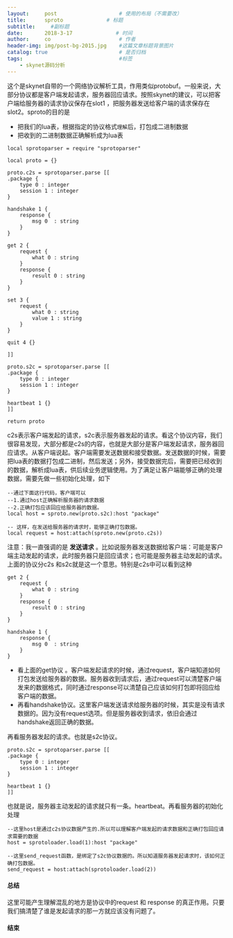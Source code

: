 ```yaml
---
layout:     post                    # 使用的布局（不需要改）
title:      sproto              # 标题 
subtitle:     #副标题
date:       2018-3-17              # 时间
author:     co                      # 作者
header-img: img/post-bg-2015.jpg    #这篇文章标题背景图片
catalog: true                       # 是否归档
tags:                               #标签
    - skynet源码分析
---
```

这个是skynet自带的一个网络协议解析工具，作用类似protobuf。一般来说，大部分协议都是客户端发起请求，服务器回应请求。按照skynet的建议，可以把客户端给服务器的请求协议保存在slot1 ，把服务器发送给客户端的请求保存在slot2。sproto的目的是
- 把我们的lua表，根据指定的协议格式`理解`后，打包成二进制数据
- 把收到的二进制数据正确解析成为lua表


```
local sprotoparser = require "sprotoparser"

local proto = {}

proto.c2s = sprotoparser.parse [[
.package {
	type 0 : integer
	session 1 : integer
}

handshake 1 {
	response {
		msg 0  : string
	}
}

get 2 {
	request {
		what 0 : string
	}
	response {
		result 0 : string
	}
}

set 3 {
	request {
		what 0 : string
		value 1 : string
	}
}

quit 4 {}

]]

proto.s2c = sprotoparser.parse [[
.package {
	type 0 : integer
	session 1 : integer
}

heartbeat 1 {}
]]

return proto

```
c2s表示客户端发起的请求，s2c表示服务器发起的请求。看这个协议内容，我们很容易发现，大部分都是c2s的内容，也就是大部分是客户端发起请求，服务器回应请求。从客户端说起。客户端需要发送数据和接受数据。发送数据的时候，需要把lua表的数据打包成二进制，然后发送；另外，接受数据完后，需要把已经收到的数据，解析成lua表，供后续业务逻辑使用。为了满足让客户端能够正确的处理数据，需要先做一些初始化处理，如下
```
--通过下面这行代码，客户端可以
--1.通过host正确解析服务器的请求数据
--2.正确打包应该回应给服务器的数据。
local host = sproto.new(proto.s2c):host "package"

-- 这样，在发送给服务器的请求时，能够正确打包数据。
local request = host:attach(sproto.new(proto.c2s)) 
```
注意：我一直强调的是 **发送请求** 。比如说服务器发送数据给客户端：可能是客户端主动发起的请求，此时服务器只是回应请求；也可能是服务器主动发起的请求。上面的协议分c2s 和s2c就是这一个意思。特别是c2s中可以看到这种
```
get 2 {
	request {
		what 0 : string
	}
	response {
		result 0 : string
	}
}

handshake 1 {
	response {
		msg 0  : string
	}
}
```
- 看上面的get协议 。客户端发起请求的时候，通过request，客户端知道如何打包发送给服务器的数据。服务器收到请求后，通过request可以清楚客户端发来的数据格式，同时通过response可以清楚自己应该如何打包即将回应给客户端的数据。  
- 再看handshake协议。这里客户端发送请求给服务器的时候，其实是没有请求数据的。因为没有request选项。但是服务器收到请求，依旧会通过handshake返回正确的数据。


再看服务器发起的请求。也就是s2c协议。
```
proto.s2c = sprotoparser.parse [[
.package {
	type 0 : integer
	session 1 : integer
}

heartbeat 1 {}
]]
```
也就是说，服务器主动发起的请求就只有一条。heartbeat。再看服务器的初始化处理
```
--这里host是通过c2s协议数据产生的.所以可以理解客户端发起的请求数据和正确打包回应请求需要的数据
host = sprotoloader.load(1):host "package"

--这里send_request函数，是绑定了s2c协议数据的。所以知道服务器发起请求时，该如何正确打包数据。
send_request = host:attach(sprotoloader.load(2))
```
#### 总结
这里可能产生理解混乱的地方是协议中的request 和 response 的真正作用。只要我们搞清楚了谁是发起请求的那一方就应该没有问题了。
#### 结束